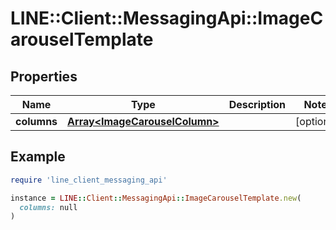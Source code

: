 # LINE::Client::MessagingApi::ImageCarouselTemplate

## Properties

| Name | Type | Description | Notes |
| ---- | ---- | ----------- | ----- |
| **columns** | [**Array&lt;ImageCarouselColumn&gt;**](ImageCarouselColumn.md) |  | [optional] |

## Example

```ruby
require 'line_client_messaging_api'

instance = LINE::Client::MessagingApi::ImageCarouselTemplate.new(
  columns: null
)
```

